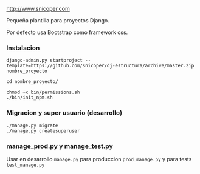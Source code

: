 http://www.snicoper.com

Pequeña plantilla para proyectos Django.

Por defecto usa Bootstrap como framework css.

### Instalacion

    django-admin.py startproject --template=https://github.com/snicoper/dj-estructura/archive/master.zip nombre_proyecto

    cd nombre_proyecto/

    chmod +x bin/permissions.sh
    ./bin/init_npm.sh

### Migracion y super usuario (desarrollo)

    ./manage.py migrate
    ./manage.py createsuperuser

### manage_prod.py y manage_test.py

Usar en desarrollo ``manage.py`` para produccion ``prod_manage.py`` y para tests ``test_manage.py``
